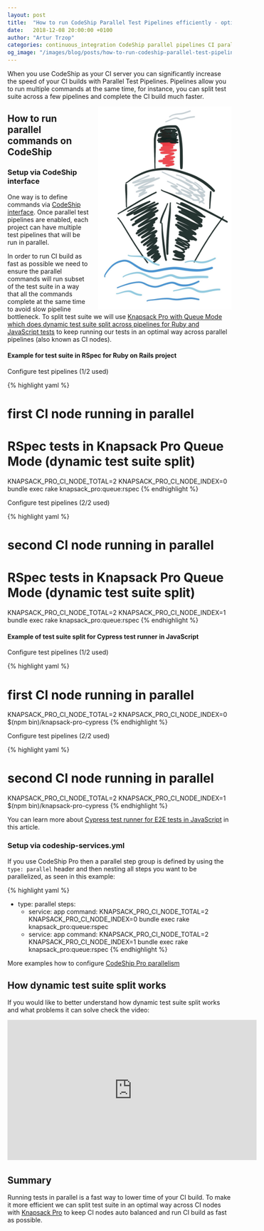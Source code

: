 ```yaml
---
layout: post
title:  "How to run CodeShip Parallel Test Pipelines efficiently - optimal CI parallelization"
date:   2018-12-08 20:00:00 +0100
author: "Artur Trzop"
categories: continuous_integration CodeShip parallel pipelines CI parallelisation RSpec Ruby Javascript Cypress
og_image: "/images/blog/posts/how-to-run-codeship-parallel-test-pipelines-efficiently-optimal-ci-parallelization/codeship.jpg"
---
```


When you use CodeShip as your CI server you can significantly increase the speed of your CI builds with Parallel Test Pipelines. Pipelines allow you to run multiple commands at the same time, for instance, you can split test suite across a few pipelines and complete the CI build much faster.

<img src="/images/blog/posts/how-to-run-codeship-parallel-test-pipelines-efficiently-optimal-ci-parallelization/codeship.jpg" style="width:300px;margin-left: 15px;float:right;" />

## How to run parallel commands on CodeShip

### Setup via CodeShip interface

One way is to define commands via [CodeShip interface](https://documentation.codeship.com/basic/builds-and-configuration/parallel-tests/#using-parallel-test-pipelines). Once parallel test pipelines are enabled, each project can have multiple test pipelines that will be run in parallel.

In order to run CI build as fast as possible we need to ensure the parallel commands will run subset of the test suite in a way that all the commands complete at the same time to avoid slow pipeline bottleneck. To split test suite we will use [Knapsack Pro with Queue Mode which does dynamic test suite split across pipelines for Ruby and JavaScript tests](https://knapsackpro.com?utm_source=docs_knapsackpro&utm_medium=blog_post&utm_campaign=how-to-run-codeship-parallel-test-pipelines-efficiently-optimal-ci-parallelization) to keep running our tests in an optimal way across parallel pipelines (also known as CI nodes).

#### Example for test suite in RSpec for Ruby on Rails project

Configure test pipelines (1/2 used)

{% highlight yaml %}
# first CI node running in parallel

# RSpec tests in Knapsack Pro Queue Mode (dynamic test suite split)
KNAPSACK_PRO_CI_NODE_TOTAL=2 KNAPSACK_PRO_CI_NODE_INDEX=0 bundle exec rake knapsack_pro:queue:rspec
{% endhighlight %}

Configure test pipelines (2/2 used)

{% highlight yaml %}
# second CI node running in parallel

# RSpec tests in Knapsack Pro Queue Mode (dynamic test suite split)
KNAPSACK_PRO_CI_NODE_TOTAL=2 KNAPSACK_PRO_CI_NODE_INDEX=1 bundle exec rake knapsack_pro:queue:rspec
{% endhighlight %}

#### Example of test suite split for Cypress test runner in JavaScript

Configure test pipelines (1/2 used)

{% highlight yaml %}
# first CI node running in parallel
KNAPSACK_PRO_CI_NODE_TOTAL=2 KNAPSACK_PRO_CI_NODE_INDEX=0 $(npm bin)/knapsack-pro-cypress
{% endhighlight %}

Configure test pipelines (2/2 used)

{% highlight yaml %}
# second CI node running in parallel
KNAPSACK_PRO_CI_NODE_TOTAL=2 KNAPSACK_PRO_CI_NODE_INDEX=1 $(npm bin)/knapsack-pro-cypress
{% endhighlight %}

You can learn more about [Cypress test runner for E2E tests in JavaScript](/2018/run-javascript-e2e-tests-faster-with-cypress-on-parallel-ci-nodes) in this article.

### Setup via codeship-services.yml

If you use CodeShip Pro then a parallel step group is defined by using the `type: parallel` header and then nesting all steps you want to be parallelized, as seen in this example:

{% highlight yaml %}
- type: parallel
  steps:
  - service: app
    command: KNAPSACK_PRO_CI_NODE_TOTAL=2 KNAPSACK_PRO_CI_NODE_INDEX=0 bundle exec rake knapsack_pro:queue:rspec
  - service: app
    command: KNAPSACK_PRO_CI_NODE_TOTAL=2 KNAPSACK_PRO_CI_NODE_INDEX=1 bundle exec rake knapsack_pro:queue:rspec
{% endhighlight %}

More examples how to configure [CodeShip Pro parallelism](https://documentation.codeship.com/pro/builds-and-configuration/steps/#parallelizing-steps-and-tests)

## How dynamic test suite split works

If you would like to better understand how dynamic test suite split works and what problems it can solve check the video:

<iframe width="560" height="315" src="https://www.youtube.com/embed/hUEB1XDKEFY" frameborder="0" allow="accelerometer; autoplay; encrypted-media; gyroscope; picture-in-picture" allowfullscreen></iframe>

## Summary

Running tests in parallel is a fast way to lower time of your CI build. To make it more efficient we can split test suite in an optimal way across CI nodes with [Knapsack Pro](https://knapsackpro.com?utm_source=docs_knapsackpro&utm_medium=blog_post&utm_campaign=how-to-run-codeship-parallel-test-pipelines-efficiently-optimal-ci-parallelization) to keep CI nodes auto balanced and run CI build as fast as possible.
